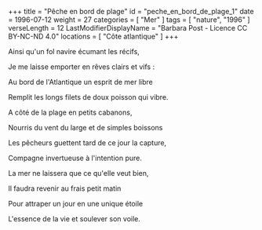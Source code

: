 +++
title = "Pêche en bord de plage"
id = "peche_en_bord_de_plage_1"
date = 1996-07-12
weight = 27
categories = [ "Mer" ]
tags = [ "nature", "1996" ]
verseLength = 12
LastModifierDisplayName = "Barbara Post - Licence CC BY-NC-ND 4.0"
locations = [ "Côte atlantique" ]
+++

Ainsi qu'un fol navire écumant les récifs,

Je me laisse emporter en rêves clairs et vifs :

Au bord de l'Atlantique un esprit de mer libre

Remplit les longs filets de doux poisson qui vibre.

A côté de la plage en petits cabanons,

Nourris du vent du large et de simples boissons

Les pêcheurs guettent tard de ce jour la capture,

Compagne invertueuse à l'intention pure.

La mer ne laissera que ce qu'elle veut bien,

Il faudra revenir au frais petit matin

Pour attraper un jour en une unique étoile

L'essence de la vie et soulever son voile.

